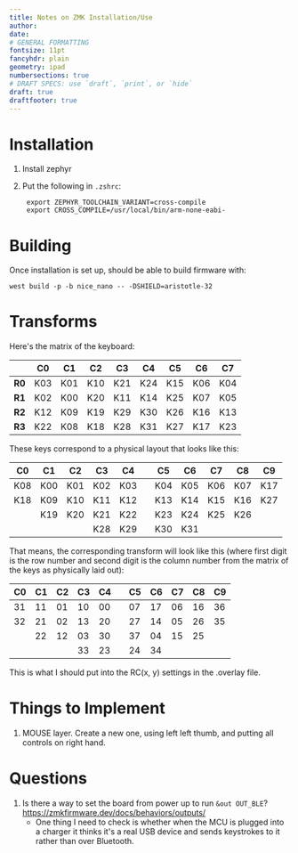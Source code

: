 ```yaml
---
title: Notes on ZMK Installation/Use
author:
date:
# GENERAL FORMATTING
fontsize: 11pt
fancyhdr: plain
geometry: ipad
numbersections: true
# DRAFT SPECS: use `draft`, `print`, or `hide`
draft: true
draftfooter: true
---
```


# Installation

1. Install zephyr

2. Put the following in `.zshrc`:

        export ZEPHYR_TOOLCHAIN_VARIANT=cross-compile
        export CROSS_COMPILE=/usr/local/bin/arm-none-eabi-

# Building

Once installation is set up, should be able to build firmware with:

    west build -p -b nice_nano -- -DSHIELD=aristotle-32

# Transforms

Here's the matrix of the keyboard:

|        | **C0** | **C1** | **C2** | **C3** | **C4** | **C5** | **C6** | **C7** |
|--------|--------|--------|--------|--------|--------|--------|--------|--------|
| **R0** | K03    | K01    | K10    | K21    | K24    | K15    | K06    | K04    |
| **R1** | K02    | K00    | K20    | K11    | K14    | K25    | K07    | K05    |
| **R2** | K12    | K09    | K19    | K29    | K30    | K26    | K16    | K13    |
| **R3** | K22    | K08    | K18    | K28    | K31    | K27    | K17    | K23    |

These keys correspond to a physical layout that looks like this:

| **C0** | **C1** | **C2** | **C3** | **C4** |  | **C5** | **C6** | **C7** | **C8** | **C9** |
|--------|--------|--------|--------|--------|--|--------|--------|--------|--------|--------|
| K08    | K00    | K01    | K02    | K03    |  | K04    | K05    | K06    | K07    | K17    |
| K18    | K09    | K10    | K11    | K12    |  | K13    | K14    | K15    | K16    | K27    |
|        | K19    | K20    | K21    | K22    |  | K23    | K24    | K25    | K26    |        |
|        |        |        | K28    | K29    |  | K30    | K31    |        |        |        |

That means, the corresponding transform will look like this (where first digit is the row number and second digit is the column number from the matrix of the keys as physically laid out):

| **C0** | **C1** | **C2** | **C3** | **C4** |  | **C5** | **C6** | **C7** | **C8** | **C9** |
|--------|--------|--------|--------|--------|--|--------|--------|--------|--------|--------|
| 31     | 11     | 01     | 10     | 00     |  | 07     | 17     | 06     | 16     | 36     |
| 32     | 21     | 02     | 13     | 20     |  | 27     | 14     | 05     | 26     | 35     |
|        | 22     | 12     | 03     | 30     |  | 37     | 04     | 15     | 25     |        |
|        |        |        | 33     | 23     |  | 24     | 34     |        |        |        |

This is what I should put into the RC(x, y) settings in the .overlay file.

# Things to Implement

1. MOUSE layer. Create a new one, using left left thumb, and putting all controls on right hand.

# Questions

1. Is there a way to set the board from power up to run `&out OUT_BLE`? <https://zmkfirmware.dev/docs/behaviors/outputs/>
    - One thing I need to check is whether when the MCU is plugged into a charger it thinks it's a real USB device and sends keystrokes to it rather than over Bluetooth.
